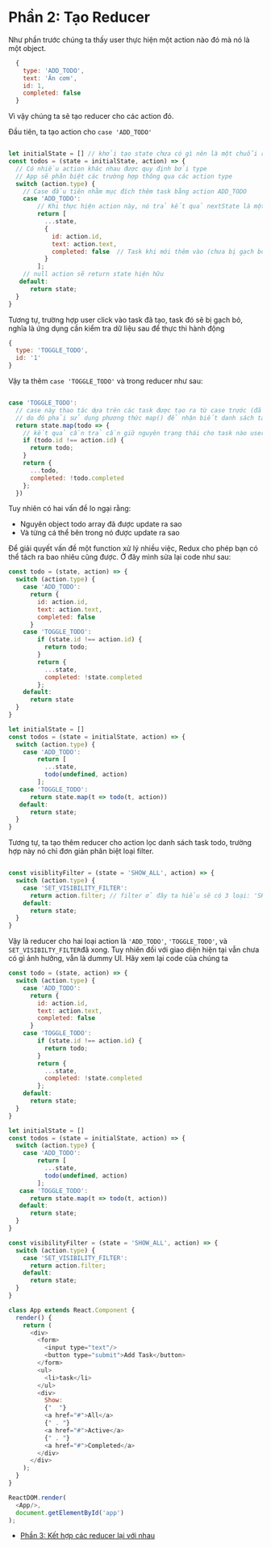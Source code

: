 # Phần 2: Tạo Reducer

Như phần trước chúng ta thấy user thực hiện một action nào đó mà nó là một object.

```js
  {
    type: 'ADD_TODO',
    text: 'Ăn cơm',
    id: 1,
    completed: false 
  }
```

Vì vậy chúng ta sẽ tạo reducer cho các action đó.

Đầu tiên, ta tạo action cho `case 'ADD_TODO'`

```js

let initialState = [] // khởi tạo state chưa có gì nên là một chuỗi rỗng
const todos = (state = initialState, action) => {
  // Có nhiều action khác nhau được quy định bởi type
  // App sẽ phân biệt các trường hợp thông qua các action type
  switch (action.type) {
    // Case đầu tiên nhằm mục đích thêm task bằng action ADD_TODO
    case 'ADD_TODO':
        // Khi thực hiện action này, nó trả kết quả nextState là một array như sau 
        return [
          ...state,
          {
            id: action.id,
            text: action.text,
            completed: false  // Task khi mới thêm vào (chưa bị gạch bỏ)
          }
        ];
    // null action sẽ return state hiện hữu  
   default:
      return state; 
  }
}

```

Tương tự, trường hợp user click vào task đã tạo, task đó sẽ bị gạch bỏ, nghĩa là ứng dụng cần kiểm tra dữ liệu sau để thực thi hành động
```js
{  
  type: 'TOGGLE_TODO',
  id: '1'
}

```

Vậy ta thêm `case 'TOGGLE_TODO'` và trong reducer như sau:

```js

case 'TOGGLE_TODO': 
  // case này thao tác dựa trên các task được tạo ra từ case trước (đã có state mới)
  // do đó phải sử dụng phương thức map() để nhận biết danh sách task (new array) đã render
  return state.map(todo => {
    // kết quả cần trả cần giữ nguyên trạng thái cho task nào user không click vào.
    if (todo.id !== action.id) {
      return todo; 
    }
    return {
      ...todo,
      completed: !todo.completed
    };
  }) 

``` 

Tuy nhiên có hai vấn đề lo ngại rằng:

* Nguyên object todo array đã được update ra sao 
* Và từng cá thể bên trong nó được update ra sao

Để giải quyết vấn đề một function xử lý nhiều việc, Redux cho phép bạn có thể tách ra bao nhiêu cũng được. 
Ở đây mình sửa lại code như sau:

```js
const todo = (state, action) => {
  switch (action.type) {
    case 'ADD_TODO':
      return {
        id: action.id,
        text: action.text,
        completed: false 
      }
    case 'TOGGLE_TODO':  
        if (state.id !== action.id) {
          return todo; 
        }
        return {
          ...state,
          completed: !state.completed
        }; 
    default:
      return state
  }
}

let initialState = []
const todos = (state = initialState, action) => {
  switch (action.type) {
    case 'ADD_TODO':
        return [
          ...state,
          todo(undefined, action)
        ];    
   case 'TOGGLE_TODO': 
      return state.map(t => todo(t, action))      
   default:
      return state; 
  }
}
```

Tương tự, ta tạo thêm reducer cho action lọc danh sách task todo, trường hợp này nó chỉ đơn giản phân biệt loại filter.

```js 

const visiblityFilter = (state = 'SHOW_ALL', action) => {
  switch (action.type) {
    case 'SET_VISIBILITY_FILTER':
      return action.filter; // filter ở đây ta hiểu sẽ có 3 loại: 'SHOW_ALL', 'SHOW_ACTIVE', 'SHOW_COMPLETED'
    default: 
      return state;
  }
}

```

Vậy là reducer cho hai loại action là `'ADD_TODO'`, `'TOGGLE_TODO'`, và `SET_VISIBILTY_FILTER`đã xong.
Tuy nhiên đối với giao diện hiện tại vẫn chưa có gì ảnh hưởng, vẫn là dummy UI. 
Hãy xem lại code của chúng ta 
```js
const todo = (state, action) => {
  switch (action.type) {
    case 'ADD_TODO':
      return {
        id: action.id,
        text: action.text,
        completed: false 
      }
    case 'TOGGLE_TODO':  
        if (state.id !== action.id) {
          return todo; 
        }
        return {
          ...state,
          completed: !state.completed
        }; 
    default:
      return state;
  }
}

let initialState = []
const todos = (state = initialState, action) => {
  switch (action.type) {
    case 'ADD_TODO':
        return [
          ...state,
          todo(undefined, action)
        ];    
   case 'TOGGLE_TODO': 
      return state.map(t => todo(t, action))      
   default:
      return state; 
  }
}

const visibilityFilter = (state = 'SHOW_ALL', action) => {
  switch (action.type) {
    case 'SET_VISIBILITY_FILTER':
      return action.filter;
    default: 
      return state;
  }
}

class App extends React.Component {
  render() {
    return (
      <div>
        <form>
          <input type="text"/>
          <button type="submit">Add Task</button>
        </form>
        <ul>
          <li>task</li>
        </ul>
        <div>
          Show: 
          {"  "}
          <a href="#">All</a>
          {" . "}
          <a href="#">Active</a>
          {" . "}
          <a href="#">Completed</a>
        </div>
      </div>
    );
  }
}

ReactDOM.render(
  <App/>,
  document.getElementById('app')
);

```

* [Phần 3: Kết hợp các reducer lại với nhau](/p3.md)



